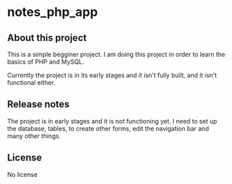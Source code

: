 # notes_php_app

## About this project

This is a simple begginer project. I am doing this project in order to learn
the basics of PHP and MySQL.

Currently the project is in its early stages and it isn't fully built, and 
it isn't functional either.

## Release notes

The project is in early stages and it is not functioning yet. I need
to set up the database, tables, to create other forms, edit the navigation
bar and many other things.

## License 

No license
